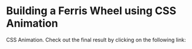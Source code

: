 # Building a Ferris Wheel using CSS Animation
 CSS Animation. Check out the final result by clicking on the following link:
 
 
